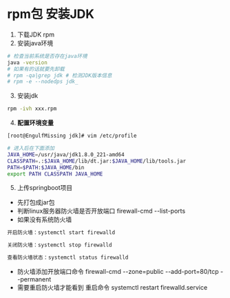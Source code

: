 # rpm包 安装JDK
1. 下载JDK rpm
2. 安装java环境
```bash
# 检查当前系统是否存在java环境  
java -version
# 如果有的话就要先卸载
# rpm -qa|grep jdk # 检测JDK版本信息
# rpm -e --nodedps jdk_
```
3. 安装jdk
```bash
rpm -ivh xxx.rpm
```
4. **配置环境变量**  
```bash
[root@EngulfMissing jdk]# vim /etc/profile

# 进入后在下面添加
JAVA_HOME=/usr/java/jdk1.8.0_221-amd64
CLASSPATH=.:$JAVA_HOME/lib/dt.jar:$JAVA_HOME/lib/tools.jar
PATH=$PATH:$JAVA_HOME/bin
export PATH CLASSPATH JAVA_HOME
```
5. 上传springboot项目
  - 先打包成jar包
  - 判断linux服务器防火墙是否开放端口  firewall-cmd --list-ports
  - 如果没有系统防火墙
```bash
开启防火墙：systemctl start firewalld

关闭防火墙：systemctl stop firewalld

查看防火墙状态：systemctl status firewalld
```
  - 防火墙添加开放端口命令   firewall-cmd --zone=public --add-port=80/tcp --permanent
  - 需要重启防火墙才能看到  重启命令  systemctl restart firewalld.service
